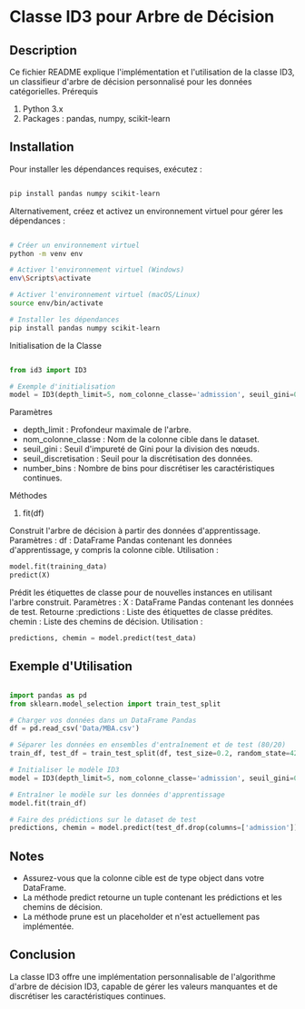 # Classe ID3 pour Arbre de Décision

## Description

Ce fichier README explique l'implémentation et l'utilisation de la classe ID3, un classifieur d'arbre de décision personnalisé pour les données catégorielles.
Prérequis

1. Python 3.x
2. Packages : pandas, numpy, scikit-learn

## Installation

Pour installer les dépendances requises, exécutez :

```sh

pip install pandas numpy scikit-learn
```

Alternativement, créez et activez un environnement virtuel pour gérer les dépendances :

```sh

# Créer un environnement virtuel
python -m venv env

# Activer l'environnement virtuel (Windows)
env\Scripts\activate

# Activer l'environnement virtuel (macOS/Linux)
source env/bin/activate

# Installer les dépendances
pip install pandas numpy scikit-learn
```

Initialisation de la Classe

```python

from id3 import ID3

# Exemple d'initialisation
model = ID3(depth_limit=5, nom_colonne_classe='admission', seuil_gini=0.05, seuil_discretisation=10, number_bins=10)
```
Paramètres
- depth_limit : Profondeur maximale de l'arbre.
- nom_colonne_classe : Nom de la colonne cible dans le dataset.
- seuil_gini : Seuil d'impureté de Gini pour la division des nœuds.
- seuil_discretisation : Seuil pour la discrétisation des données.
- number_bins : Nombre de bins pour discrétiser les caractéristiques continues.

Méthodes

1. fit(df)

Construit l'arbre de décision à partir des données d'apprentissage.
Paramètres :
    df : DataFrame Pandas contenant les données d'apprentissage, y compris la colonne cible.
Utilisation :
```python
model.fit(training_data)
predict(X)
```

Prédit les étiquettes de classe pour de nouvelles instances en utilisant l'arbre construit.
Paramètres : X : DataFrame Pandas contenant les données de test.
Retourne :predictions : Liste des étiquettes de classe prédites.
chemin : Liste des chemins de décision.
Utilisation :
```python
predictions, chemin = model.predict(test_data)
```

## Exemple d'Utilisation

```python

import pandas as pd
from sklearn.model_selection import train_test_split

# Charger vos données dans un DataFrame Pandas
df = pd.read_csv('Data/MBA.csv')

# Séparer les données en ensembles d'entraînement et de test (80/20)
train_df, test_df = train_test_split(df, test_size=0.2, random_state=42)

# Initialiser le modèle ID3
model = ID3(depth_limit=5, nom_colonne_classe='admission', seuil_gini=0.05, seuil_discretisation=10, number_bins=10)

# Entraîner le modèle sur les données d'apprentissage
model.fit(train_df)

# Faire des prédictions sur le dataset de test
predictions, chemin = model.predict(test_df.drop(columns=['admission']))

```

## Notes

- Assurez-vous que la colonne cible est de type object dans votre DataFrame.
- La méthode predict retourne un tuple contenant les prédictions et les chemins de décision.
- La méthode prune est un placeholder et n'est actuellement pas implémentée.

## Conclusion

La classe ID3 offre une implémentation personnalisable de l'algorithme d'arbre de décision ID3, capable de gérer les valeurs manquantes et de discrétiser les caractéristiques continues.